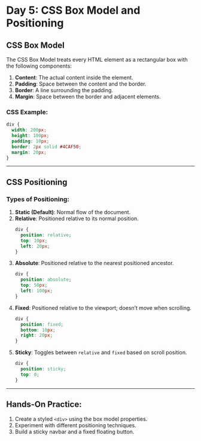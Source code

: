 
# Day 5: CSS Box Model and Positioning

## CSS Box Model
The CSS Box Model treats every HTML element as a rectangular box with the following components:

1. **Content**: The actual content inside the element.
2. **Padding**: Space between the content and the border.
3. **Border**: A line surrounding the padding.
4. **Margin**: Space between the border and adjacent elements.

### CSS Example:
```css
div {
  width: 200px;
  height: 100px;
  padding: 10px;
  border: 2px solid #4CAF50;
  margin: 20px;
}
```

---

## CSS Positioning

### Types of Positioning:
1. **Static (Default)**: Normal flow of the document.
2. **Relative**: Positioned relative to its normal position.
   ```css
   div {
     position: relative;
     top: 10px;
     left: 20px;
   }
   ```
3. **Absolute**: Positioned relative to the nearest positioned ancestor.
   ```css
   div {
     position: absolute;
     top: 50px;
     left: 100px;
   }
   ```
4. **Fixed**: Positioned relative to the viewport; doesn’t move when scrolling.
   ```css
   div {
     position: fixed;
     bottom: 10px;
     right: 20px;
   }
   ```
5. **Sticky**: Toggles between `relative` and `fixed` based on scroll position.
   ```css
   div {
     position: sticky;
     top: 0;
   }
   ```

---

## Hands-On Practice:
1. Create a styled `<div>` using the box model properties.
2. Experiment with different positioning techniques.
3. Build a sticky navbar and a fixed floating button.